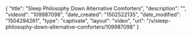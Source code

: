 {
    "title": "Sleep Philosophy Down Alternative Comforters",
    "description": "",
    "videoid": "109987098",
    "date_created": "1502522135",
    "date_modified": "1504294261",
    "type": "captivate",
    "layout": "video",
    "url": "\/v\/sleep-philosophy-down-alternative-comforters\/109987098"
}